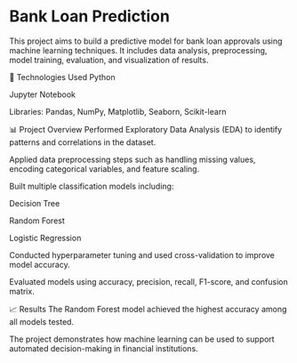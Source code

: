 # Bank Loan Prediction 
This project aims to build a predictive model for bank loan approvals using machine learning techniques. It includes data analysis, preprocessing, model training, evaluation, and visualization of results.

🔧 Technologies Used
Python

Jupyter Notebook

Libraries: Pandas, NumPy, Matplotlib, Seaborn, Scikit-learn

📊 Project Overview
Performed Exploratory Data Analysis (EDA) to identify patterns and correlations in the dataset.

Applied data preprocessing steps such as handling missing values, encoding categorical variables, and feature scaling.

Built multiple classification models including:

Decision Tree

Random Forest

Logistic Regression

Conducted hyperparameter tuning and used cross-validation to improve model accuracy.

Evaluated models using accuracy, precision, recall, F1-score, and confusion matrix.

📈 Results
The Random Forest model achieved the highest accuracy among all models tested.

The project demonstrates how machine learning can be used to support automated decision-making in financial institutions.

